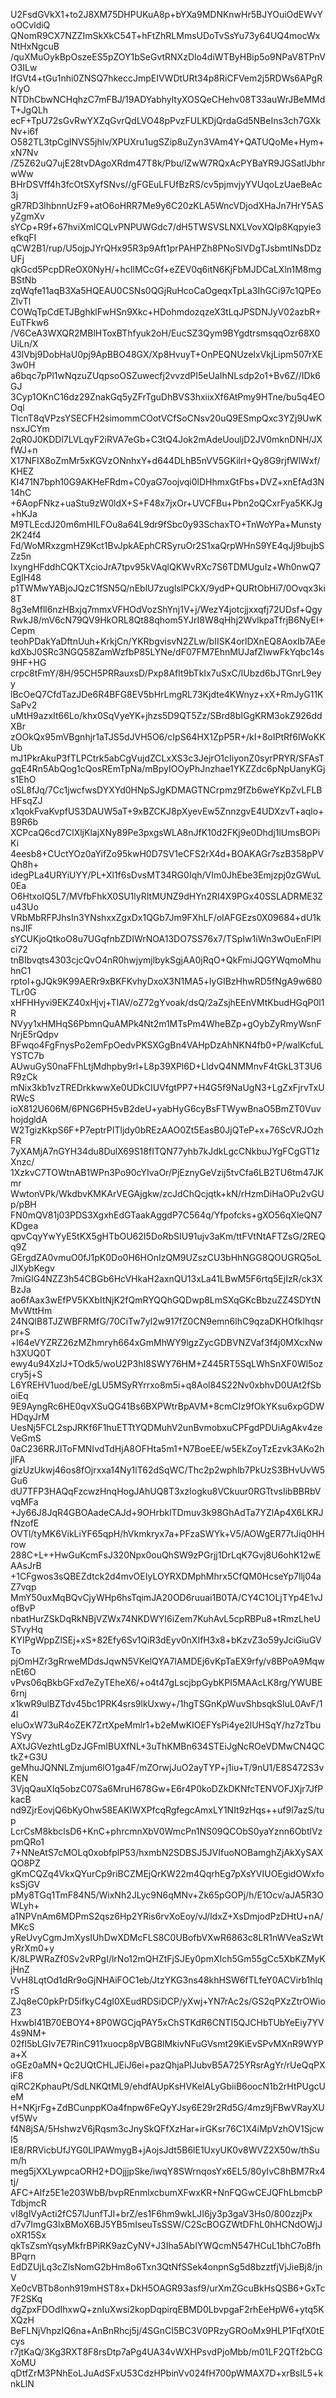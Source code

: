 U2FsdGVkX1+to2J8XM75DHPUKuA8p+bYXa9MDNKnwHr5BJYOuiOdEWvYoOCvldiQ
QNomR9CX7NZZImSkXkC54T+hFtZhRLMmsUDoTvSsYu73y64UQ4mocWxNtHxNgcuB
/quXMuOykBpOszeES5pZOY1bSeGvtRNXzDlo4diWTByHBip5o9NPaV8TPnVO3ILw
IfGVt4+tGu1nhi0ZNSQ7hkeccJmpEIVWDtURt34p8RiCFVem2j5RDWs6APgRk/yO
NTDhCbwNCHqhzC7mFBJ/19ADYabhyltyXOSQeCHehv08T33auWrJBeMMdT+JgQLh
ecF+TpU72sGvRwYXZqGvrQdLVO48pPvzFULKDjQrdaGd5NBeIns3ch7GXkNv+i6f
O582TL3tpCgINVS5jhlv/XPUXru1ugSZip8uZyn3VAm4Y+QATUQoMe+Hym+xN7Nv
/Z5Z62uQ7ujE28tvDAgoXRdm47T8k/Pbu/lZwW7RQxAcPYBaYR9JGSatlJbhrwWw
BHrDSVff4h3fcOtSXyfSNvs//gFGEuLFUfBzRS/cv5pjmvjyYVUqoLzUaeBeAc3j
gR7RD3lhbnnUzF9+atO6oHRR7Me9y6C20zKLA5WncVDjodXHaJn7HrY5ASyZgmXv
sYCp+R9f+67hviXmlCQLvPNPUWGdc7/dH5TWSVSLNXLVovXQIp8Kqpyie3efkqFI
qCW2B1/rup/U5ojpJYrQHx95R3p9Aft1prPAHPZh8PNoSlVDgTJsbmtINsDDzUFj
qkGcd5PcpDReOX0NyH/+hcIlMCcGf+eZEV0q6itN6KjFbMJDCaLXln1M8mgBStNb
zqWqfe11aqB3Xa5HQEAU0CSNs0QGjRuHcoCaOgeqxTpLa3IhGCi97c1QPEoZlvTl
COWqTpCdETJBghklFwHSn9Xkc+HDohmdozqzeX3tLqJPSDNJyV02azbR+EuTFkw6
/V6CeA3WXQR2MBlHToxBThfyuk2oH/EucSZ3Qym9BYgdtrsmsqqOzr68X0UiLn/X
43lVbj9DobHaU0pj9ApBBO48GX/Xp8HvuyT+OnPEQNUzeIxVkjLipm507rXE3w0H
a6bqc7pPl1wNqzuZUqpsoOSZuwecfj2vvzdPI5eUaIhNLsdp2o1+Bv6Z//IDk6GJ
3Cyp1OKnC16dz29ZnakGq5yZFrTguDhBVS3hxiixXf6AtPmy9HTne/bu5q4EOOql
TlcnT8qVPzsYSECFH2simommCOotVCfSoCNsv20uQ9ESmpQxc3YZj9UwKnsxJCYm
2qR0J0KDDl7LVLqyF2iRVA7eGb+C3tQ4Jok2mAdeUouljD2JV0mknDNH/JXfWJ+n
X17NFIX8oZmMr5xKGVzONnhxY+d644DLhB5nVV5GKilrI+Qy8G9rjfWlWxf/KHEZ
KI471N7bph10G9AKHeFRdm+C0yaG7oojvqi0lDHhmxGtFbs+DVZ+xnEfAd3N14hC
+6AopFNkz+uaStu9zW0ldX+S+F48x7jxOr+UVCFBu+Pbn2oQCxrFya5KKJg+hKJa
M9TLEcdJ20m6mHILFOu8a64L9dr9fSbc0y93SchaxTO+TnWoYPa+Munsty2K24f4
Fd/WoMRxzgmHZ9Kct1BvJpkAEphCRSyruOr2S1xaQrpWHnS9YE4qJj9bujbSZz5n
IxyngHFddhCQKTXcioJrA7tpv95kVAqlQKWvRXc7S6TDMUguIz+Wh0nwQ7EgIH48
p1TWMwYABjoJQzC1fSN5Q/nEblU7zuglslPCkX/9ydP+QURtObHi7/0Ovqx3ki8T
8g3eMfll6nzHBxjq7mmxVFHOdVozShYnj1V+j/WezY4jotcjjxxqfj72UDsf+Qgy
RwkJ8/mV6cN79QV9HkORL8Qt88qhom5YJrI8W8qHhj2WvlkpaTfrjB6NyEI+Cepm
teohPDakYaDftnUuh+KrkjCn/YKRbgvisvN2ZLw/bIISK4orlDXnEQ8AoxIb7AEe
kdXbJ0SRc3NGQ58ZamWzfbP85LYNe/dF07FM7EhnMUJafZIwwFkYqbc14s9HF+HG
crpc8tFmY/8H/95CH5PRRauxsD/Pxp8Aflt9bTkIx7uSxC/lUbzd6bJTGnrL9eyy
lBcOeQ7CfdTazJDe6R4BFG8EV5bHrLmgRL73Kjdte4KWnyz+xX+RmJyG11KSaPv2
uMtH9azxIt66Lo/khx0SqVyeYK+jhzs5D9QT5Zz/SBrd8bIGgKRM3okZ926ddXBr
zOOkQx95mVBgnhjr1aTJS5dJVH5O6/cIpS64HX1ZpP5R+/kI+8oIPtRf6lWoKKUb
mJ1PkrAkuP3fTLPCtrk5abCgVujdZCLxXS3c3JejrO1cIiyonZ0syrPRYR/SFAsT
gqE4Rn5AbQog1cQosREmTpNa/mBpyIOOyPhJnzhae1YKZZdc6pNpUanyKGjs1EhO
oSL8fJq/7Cc1jwcfwsDYXYd0HNpSJgKDMAGTNCrpmz9fZb6weYKpZvLFLBHFsqZJ
x1qokFvaKvpfUS3DAUW5aT+9xBZCKJ8pXyevEw5ZnnzgvE4UDXzvT+aqlo+B9R6b
XCPcaQ6cd7ClXljKlajXNy89Pe3pxgsWLA8nJfK10d2FKj9e0Dhdj1lUmsBOPiKi
4eesb8+CUctYOz0aYifZo95kwH0D7SV1eCFS2rX4d+BOAKAGr7szB358pPVQh8h+
idegPLa4URYiUYY/PL+Xl1f6sDvsMT34RG0Iqh/VIm0JhEbe3Emjzpj0zGWuL0Ea
O6HtxoIQ5L7/MVfbFhkX0SU1lyRItMUNZ9dHYn2RI4X9PGx40SSLADRME3Zu43Uo
VRbMbRFPJhsIn3YNshxxZgxDx1QGb7Jm9FXhLF/oIAFGEzs0X09684+dU1knsJIF
sYCUKjoQtkoO8u7UGqfnbZDIWrNOA13DO7SS76x7/TSpIw1iWn3wOuEnFlPlci72
tnBIbvqts4303cjcQvO4nR0hwjymjlbykSgjAA0jRqO+QkFmiJQGYWqmoMhuhnC1
rptoI+gJQk9K99AERr9xBKFKvhyDxoX3N1MA5+lyGIBzHhwRD5fNgA9w680TLr0G
xHFHHyvi9EKZ40xHjvj+TIAV/oZ72gYvoak/dsQ/2aZsjhEEnVMtKbudHGqP0l1R
NVyy1xHMHqS6PbmnQuAMPk4Nt2m1MTsPm4WheBZp+gOybZyRmyWsnFNrjE5rQdpv
BFwqo4FgFnysPo2emFpOedvPKSXGgBn4VAHpDzAhNKN4fb0+P/walKcfuLYSTC7b
AUwuGyS0naFFhLtjMdhpby9rl+L8p39XPl6D+LldvQ4NMMnvF4tGkL3T3U6R9zCk
mNix3kb1vzTREDrkkwwXe0UDkCIUVfgtPP7+H4G5f9NaUgN3+LgZxFjrvTxURWcS
ioX812U606M/6PNG6PH5vB2deU+yabHyG6cyBsFTWywBnaO5BmZT0VuvhojdgldA
W2TgizKkpS6F+P7eptrPITljdy0bREzAAO0Zt5EasB0JjQTeP+x+76ScVRJOzhFR
7yXAMjA7nGYH34du8DulX69S18fITQN77yhb7kJdkLgcCNkbuJYgFCgGT1zXnzc/
1XzkvC7TOWtnAB1WPn3Po90cYIvaOr/PjEznyGeVzij5tvCfa6LB2TU6tm47JKmr
WwtonVPk/WkdbvKMKArVEGAjgkw/zcJdChQcjqtk+kN/rHzmDiHaOPu2vGUp/pBH
FN0mQV81j03PDS3XgxhEdGTaakAggdP7C564q/Yfpofcks+gXO56qXleQN7KDgea
qpvCqyYwYyE5tKX5gHTbOU62I5DoRbSIU91ujv3aKm/ttFVtNtAFTZsG/2REQq9Z
GErgdZA0vmuO0fJ1pK0Do0H6HOnIzQM9UZszCU3bHhNGG8QOUGRQ5oLJlXybKegv
7miGlG4NZZ3h54CBGb6HcVHkaH2axnQU13xLa41LBwM5F6rtq5EjIzR/ck3XBzJa
ao6fAax3wEfPV5KXbItNjK2fQmRYQQhGQDwp8LmSXqGKcBbzuZZ4SDYtNMvWttHm
24NQlB8TJZWBFRMfG/70CiTw7yI2w917fZ0CN9emn6lhC9qzaDKHOfklhqsrpr+S
+l64eVYZRZ26zMZhmryh664xGmMhWY9lgzZycGDBVNZVaf3f4j0MXcxNwh3XUQ0T
ewy4u94XzlJ+TOdk5/woU2P3hI8SWY76HM+Z445RT5SqLWhSnXF0Wl5ozcry5j+S
L6YREHV1uod/beE/gLU5MSyRYrrxo8m5i+q8Aol84S22Nv0xbhvD0UAt2fSboiEq
9E9AyngRc6HE0qvXSuQG41Bs6BXPWtrBpAVM+8cmCIz9fOkYKsu6xpGDWHDqyJrM
UesNj5FCL2spJRKf6F1huETTtYQDMuhV2unBvmobxuCPFgdPDUiAgAkv4zeVeGmS
0aC236RRJIToFMNIvdTdHjA8OFHta5m1+N7BoeEE/w5EkZoyTzEzvk3AKo2hjlFA
gizUzUkwj46os8fOjrxxa14Ny1lT62dSqWC/Thc2p2wphlb7PkUzS3BHvUvW5Gu6
dU7TFP3HAQqFzcwzHnqHogJAhUQ8T3xzIogku8VCkuur0RGTtvsIibBBRbVvqMFa
+Jy66J8JqR4GBOAadeCAJd+9OHrbklTDmuv3k98GhAdTa7YZlAp4X6LKRJfNzofE
OVTl/tyMK6VikLiYF65qpH/hVkmkryx7a+PFzaSWYk+V5/AOWgER77tJiq0HHrow
288C+L++HwGuKcmFsJ320Npx0ouQhSW9zPGrjj1DrLqK7Gvj8U6ohK12wEAAsJrB
+1CFgwos3sQBEZdtck2d4mvOEIyLOYRXDMphMhrx5CfQM0HcseYp7llj04aZ7vqp
MmY50uxMqBQvCjyWHp6hsTqimJA20OD6ruuai1B0TA/CY4C1OLjTYp4E1vJofBvP
nbatHurZSkDqRkNBjVZWx74NKDWYI6iZem7KuhAvL5cpRBPu8+tRmzLheUSTvyHq
KYIPgWppZlSEj+xS+82Efy6Sv1QiR3dEyv0nXIfH3x8+bKzvZ3o59yJciGiuGVTo
pjOmHZr3gRrweMDdsJqwN5VKelQYA7IAMDEj6vKpTaEX9rfy/v8BPoA9MqwnEt6O
vPvs06qBkbGFxd7eZyTEheX6/+o4t47gLscjbpGybKPI5MAAcLK8rg/YWUBE6rnj
x1kwR9ulBZTdv45bc1PRK4srs9lkUxwy+/1hgTSGnKpWuvShbsqkSIuL0AvF/14l
eluOxW73uR4oZEK7ZrtXpeMmlr1+b2eMwKIOEFYsPi4ye2lUHSqY/hz7zTbuYSvy
AXtJGVezhtLgDzJGFmIBUXfNL+3uThKMBn634STEiJgNcROeVDMwCN4QCtkZ+G3U
geMhuJQNNLZmjum6lO1ga4F/mZOrwjJuO2ayTYP+j1iu+T/9nU1/E8S472S3vKEN
3VjqQauXIq5obzC07Sa6MruH678Gw+E6r4P0koDZkDKNfcTENVOFJXjr7JfPkacB
nd9ZjrEovjQ6bKyOhw58EAKIWXPfcqRgfegcAmxLY1NIt9zHqs++uf9l7azS/tup
LcrCsM8kbclsD6+KnC+phrcmnXbV0WmcPn1NS09QCObS0yaYznn6ObtlVzpmQRo1
7+NNeAtS7cMOLq0xobfplP53/hxmbN2SDBSJ5JVIfuoNOBamghZjAkXySAXQO8PZ
gKmCQZq4VkxQYurCp9riBCZMEjQrKW22m4QqrhEg7pXsYVIUOEgidOWxfoksSjGV
pMy8TGq1TmF84N5/WixNh2JLyc9N6qMNv+Zk65pGOPj/h/E1Ocv/aJA5R3OWLyh+
a1NPVnAm6MDPmS2qsz6Hp2YRis6rvXoEoy/vJ/ldxZ+XsDmjodPzDHtU+nA/MKcS
yReUvyCgmJmXysIUhDwXDMcFLS8C0UBofbVXwR6863c8LR1nWVeaSzWtyRrXm0+y
K/8LPWRaZf0Sv2vRPgI/lrNo12mQHZtFjSJEy0pmXIch5Gm55gCc5XbKZMyKjHnZ
VvH8LqtOd1dRr9oGjNHAiFOC1eb/JtzYKG3ns48khHSW6fTLfeY0ACVirb1hlqrS
ZJq8eC0pkPrD5ifkyC4gI0XEudRDSiDCP/yXwj+YN7rAc2s/GS2qPXzZtrOWioZ3
Hxwbl41B70EBOY4+8P0WGCjqPAY5xChSTKdR6CNTI5QJCHbTUbYeEiy7YV4s9NM+
02fl5bLGIv7E7RinC911xuocp8pVBG8lMkivNFuGVsmt29KiEvSPvMXnR9WYPa+X
oGEz0aMN+Qc2UQtCHLJEiJ6ei+pazQhjaPlJubvB5A725YRsrAgYr/rUeQqPXiF8
qiRC2KphauPt/SdLNKQtML9/ehdfAUpKsHVKelALyGbiiB6oocN1b2rHtPUgcUeM
H+NKjrFg+ZdBCunppKOa4fnpw6FeQyYJsy6E29r2Rd5G/4mz9jFBwVRayXUvf5Wv
f4N8jSA/5HshwzV6jRqsm3cJnySkQFfXzHar+irGKsr76C1X4iMpVzhOV1SjcwI5
IE8/RRVicbUfJYG0LlPAWmygB+jAojsJdt5B6lE1UxyUK0v8WVZ2X50w/thSum/h
meg5jXXLywpcaORH2+DOjjjpSke/iwqY8SWrnqosYx6EL5/80yIvC8hBM7Rx4tj/
AFC+AIfz5E1e203WbB/bvpREnmlxcbumXFwxKR+NnFQGwCEJQFhLbmcbPTdbjmcR
vI8glVyActi2fC57lJunfTJI+brZ/es1F6hm9wkLJI6jy3p3gaV3Hs0/800zzjPx
d7v7ImgG3lxBMoX6BJ5YB5mIseuTsSSW/C2ScBOGZWtDFhL0hHCNdOWjJoXR15Sx
qkTsZsmYqsyMkfrBPiRK9azCyNV+J3Iha5AbIYWQcmN547HCuL1bhC7oBfhBPqrn
EdDZUjLq3cZlsNomG2bHm8o6Txn3QtNfSSek4onpnSg5d8bzztfjVjJieBj8/jnV
Xe0cVBTb8onh919mHST8x+DkH5OAGR93asf9/urXmZGcuBkHsQSB6+GxTc7F2SKq
dgZpxFDOdIhxwQ+znIuXwsi2kopDqpirqEBMD0LbvpgaF2rhEeHpW6+ytq5KXQzH
BeFLNjVhpzIQ6na+AnBnRhcj5j/4SGnCI5BC3V0PRzyGROoMx9HLP1FqfX0tEcys
r7jtKaQ/3Kg3RXT8F8rsDtp7aPg4UA34vWXHPsvdPjoMbb/m01LF2QTf2bCGXoMU
qDtfZrM3PNhEoLJuAdSFxU53CdzHPbinVv024fH700pWMAX7D+xrBsIL5+knkLlN
